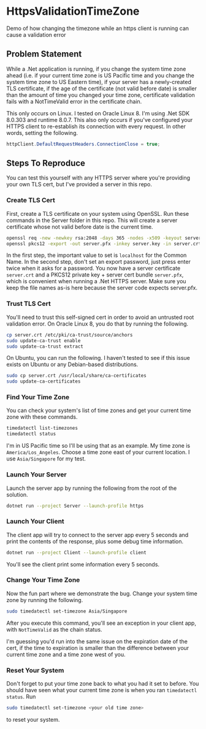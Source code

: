 # HttpsValidationTimeZone
Demo of how changing the timezone while an https client is running can cause a validation error

## Problem Statement
While a .Net application is running, if you change the system time zone ahead (i.e. if your current time zone is US Pacific time and you change the system time zone to US Eastern time),
if your server has a newly-created TLS certificate, if the age of the certificate (not valid before date) is smaller than the amount of time you changed your time zone, certificate
validation fails with a NotTimeValid error in the certificate chain.

This only occurs on Linux. I tested on Oracle Linux 8. I'm using .Net SDK 8.0.303 and runtime 8.0.7.
This also only occurs if you've configured your HTTPS client to re-establish its connection with every request.
In other words, setting the following.

```csharp
httpClient.DefaultRequestHeaders.ConnectionClose = true;
```

## Steps To Reproduce
You can test this yourself with any HTTPS server where you're providing your own TLS cert, but I've provided a server in this repo.

### Create TLS Cert
First, create a TLS certificate on your system using OpenSSL.
Run these commands in the Server folder in this repo.
This will create a server certificate whose not valid before date is the current time.

```bash
openssl req -new -newkey rsa:2048 -days 365 -nodes -x509 -keyout server.key -out server.crt
openssl pkcs12 -export -out server.pfx -inkey server.key -in server.crt
```

In the first step, the important value to set is `localhost` for the Common Name.
In the second step, don't set an export password, just press enter twice when it asks for a password.
You now have a server certificate `server.crt` and a PKCS12 private key + server cert bundle `server.pfx`, which is convenient when running a .Net HTTPS server.
Make sure you keep the file names as-is here because the server code expects server.pfx.

### Trust TLS Cert
You'll need to trust this self-signed cert in order to avoid an untrusted root validation error.
On Oracle Linux 8, you do that by running the following.

```bash
cp server.crt /etc/pki/ca-trust/source/anchors
sudo update-ca-trust enable
sudo update-ca-trust extract
```

On Ubuntu, you can run the following. I haven't tested to see if this issue exists on Ubuntu or any Debian-based distributions.

```bash
sudo cp server.crt /usr/local/share/ca-certificates
sudo update-ca-certificates
```

### Find Your Time Zone
You can check your system's list of time zones and get your current time zone with these commands.

```bash
timedatectl list-timezones
timedatectl status
```

I'm in US Pacific time so I'll be using that as an example. My time zone is `America/Los_Angeles`.
Choose a time zone east of your current location. I use `Asia/Singapore` for my test.

### Launch Your Server
Launch the server app by running the following from the root of the solution.

```bash
dotnet run --project Server --launch-profile https
```

### Launch Your Client
The client app will try to connect to the server app every 5 seconds and print the contents of the response, plus some debug time information.

```bash
dotnet run --project Client --launch-profile client
```

You'll see the client print some information every 5 seconds.

### Change Your Time Zone
Now the fun part where we demonstrate the bug. Change your system time zone by running the following.

```bash
sudo timedatectl set-timezone Asia/Singapore
```

After you execute this command, you'll see an exception in your client app, with `NotTimeValid` as the chain status.

I'm guessing you'd run into the same issue on the expiration date of the cert, if the time to expiration is smaller than the difference between your current time zone and a time zone west of you.

### Reset Your System
Don't forget to put your time zone back to what you had it set to before.
You should have seen what your current time zone is when you ran `timedatectl status`. Run

```bash
sudo timedatectl set-timezone <your old time zone>
```

to reset your system.